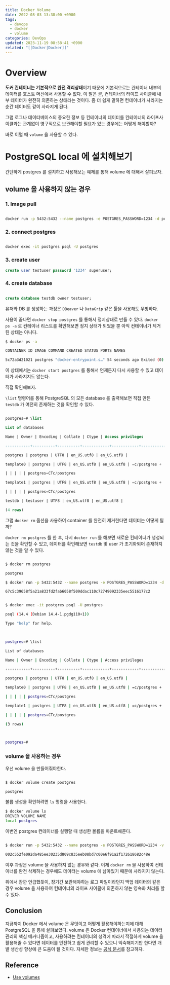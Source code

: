 ```yaml
---
title: Docker Volume
date: 2022-08-03 13:38:00 +0900
tags:
  - devops
  - docker
  - volume
categories: DevOps
updated: 2023-11-19 08:58:41 +0900
related: "[[Docker|Docker]]"
---
```


# Overview

**도커 컨테이너는 기본적으로 완전 격리상태**이기 때문에 기본적으로는 컨테이너 내부의 데이터를 호스트 머신에서 사용할 수 없다. 이 말은 곧, 컨테이너의 라이프 사이클에 내부 데이터가 완전히 의존하는 상태라는 것이다. 좀 더 쉽게 말하면 컨테이너가 사라지는 순간 데이터도 같이 사라지게 된다.

그럼 로그나 데이터베이스의 중요한 정보 등 컨테이너의 데이터를 컨테이너의 라이프사이클과는 관계없이 영구적으로 보관해야할 필요가 있는 경우에는 어떻게 해야할까?

바로 이럴 때 `volume` 을 사용할 수 있다.

# PostgreSQL local 에 설치해보기

간단하게 postgres 를 설치하고 사용해보는 예제를 통해 volume 에 대해서 살펴보자.

## volume 을 사용하지 않는 경우

### 1. Image pull

```bash

docker run -p 5432:5432 --name postgres -e POSTGRES_PASSWORD=1234 -d postgres

```

### 2. connect postgres

```bash

docker exec -it postgres psql -U postgres

```

### 3. create user

```sql
create user testuser password '1234' superuser;
```

### 4. create database

```sql

create database testdb owner testuser;

```

유저와 DB 를 생성하는 과정은 `DBeaver` 나 `DataGrip` 같은 툴을 사용해도 무방하다.

사용이 끝나면 `docker stop postgres` 를 통해서 정지상태로 만들 수 있다. `docker ps -a` 로 컨테이너 리스트를 확인해보면 정지 상태가 되었을 뿐 아직 컨테이너가 제거된 상태는 아니다.

```bash
$ docker ps -a

CONTAINER ID IMAGE COMMAND CREATED STATUS PORTS NAMES

5c72a3d21021 postgres "docker-entrypoint.s…" 54 seconds ago Exited (0) 43 seconds ago postgres
```

이 상태에서는 `docker start postgres` 를 통해서 언제든지 다시 사용할 수 있고 데이터가 사라지지도 않는다.

직접 확인해보자.

`\list` 명령어를 통해 PostgreSQL 의 모든 database 를 출력해보면 직접 만든 `testdb` 가 여전히 존재하는 것을 확인할 수 있다.

```sql

postgres=# \list

List of databases

Name | Owner | Encoding | Collate | Ctype | Access privileges

-----------+----------+----------+------------+------------+-----------------------

postgres | postgres | UTF8 | en_US.utf8 | en_US.utf8 |

template0 | postgres | UTF8 | en_US.utf8 | en_US.utf8 | =c/postgres +

| | | | | postgres=CTc/postgres

template1 | postgres | UTF8 | en_US.utf8 | en_US.utf8 | =c/postgres +

| | | | | postgres=CTc/postgres

testdb | testuser | UTF8 | en_US.utf8 | en_US.utf8 |

(4 rows)

```

그럼 `docker rm` 옵션을 사용하여 container 를 완전히 제거한다면 데이터는 어떻게 될까?

`docker rm postgres` 를 한 후, 다시 `docker run` 를 해보면 새로운 컨테이너가 생성되는 것을 확인할 수 있고, 데이터를 확인해보면 `testdb` 및 user 가 초기화되어 존재하지 않는 것을 알 수 있다.

```bash

$ docker rm postgres

postgres

$ docker run -p 5432:5432 --name postgres -e POSTGRES_PASSWORD=1234 -d postgres

67c5c39658f5a21a833fd2fab6058f509ddac110c72749092335eec5516177c2

```

```bash

$ docker exec -it postgres psql -U postgres

psql (14.4 (Debian 14.4-1.pgdg110+1))

Type "help" for help.

  

postgres=# \list

List of databases

Name | Owner | Encoding | Collate | Ctype | Access privileges

-----------+----------+----------+------------+------------+-----------------------

postgres | postgres | UTF8 | en_US.utf8 | en_US.utf8 |

template0 | postgres | UTF8 | en_US.utf8 | en_US.utf8 | =c/postgres +

| | | | | postgres=CTc/postgres

template1 | postgres | UTF8 | en_US.utf8 | en_US.utf8 | =c/postgres +

| | | | | postgres=CTc/postgres

(3 rows)

  

postgres=#

```

### volume 을 사용하는 경우

우선 volume 을 만들어줘야한다.

```bash

$ docker volume create postgres

postgres

```

볼륨 생성을 확인하려면 `ls` 명령을 사용한다.

```bash
$ docker volume ls
DRIVER VOLUME NAME
local postgres
```
이번엔 postgres 컨테이너를 실행할 때 생성한 볼륨을 마운트해준다.

```bash

$ docker run -p 5432:5432 --name postgres -e POSTGRES_PASSWORD=1234 -v postgres:/var/lib/postgresql/data -d postgres

002c552fe092da485ee30235d809c835eeb08bd7c00e6f91a2f172618682c48e

```

이후 과정은 volume 을 사용하지 않는 경우와 같다. 이제 `docker rm` 을 사용하여 컨테이너를 완전 삭제하는 경우에도 데이터는 volume 에 남아있기 때문에 사라지지 않는다.

위에서 잠깐 언급했듯이, 장기간 보관해야하는 로그 파일이라던지 백업 데이터의 같은 경우 volume 을 사용하여 컨테이너의 라이프 사이클에 의존하지 않는 영속화 처리를 할 수 있다.

## Conclusion

지금까지 Docker 에서 volume 은 무엇이고 어떻게 활용해야하는지에 대해 PostgreSQL 을 통해 살펴보았다. volume 은 Docker 컨테이너에서 사용되는 데이터 관리의 핵심 메커니즘이고, 사용하려는 컨테이너의 성격에 따라서 적절하게 volume 을 활용해줄 수 있다면 데이터를 안전하고 쉽게 관리할 수 있으니 익숙해지기만 한다면 개발 생산성 향상에 큰 도움이 될 것이다. 자세한 정보는 [공식 문서](https://docs.docker.com/storage/volumes/)를 참고하자.

## Reference

- [Use volumes](https://docs.docker.com/storage/volumes/)
